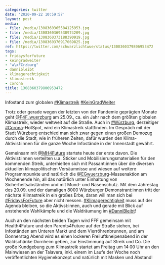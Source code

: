 ```yaml
---
categories: twitter
date: '2020-09-22 10:59:57'
layout: post
media:
- file: /media/1308360365584125953.jpg
- file: /media/1308360369530974209.jpg
- file: /media/1308360373188390919.jpg
- file: /media/1308360376917069825.jpg
ref: https://twitter.com/schwarzlichtwue/status/1308360379806953472
tags:
- fridaysforfuture
- keingradweiter
- "w\xFCrzburg"
- dannibleibt
- klimagerechtigkeit
- klimastreik
- corona
title: 1308360379806953472
---
```

Infostand zum globalen [#Klimastreik](/t/klimastreik) [#KeinGradWeiter](/t/keingradweiter)



Trotz oder gerade wegen der letzten von der Pandemie geprägten Monate geht [@F4F_wuerzburg](https://twitter.com/F4F_wuerzburg) am 25.09., ca. ein Jahr nach dem größten globalen Klimastreik, wieder weltweit auf die Straße. 
Auch in [#Würzburg](/t/würzburg), derzeitiger [#Corona](/t/corona)-HotSpot, wird ein Klimastreik stattfinden. Im Gespräch mit der Stadt Würzburg entschied man sich zwar gegen einen großen Demozug durch die Stadt, wie in früheren Zeiten, dafür wurden den Klima-Aktivist:innen für die ganze Woche Infostände in der Innenstadt gewährt.

Gemeinsam mit [@MH4Future](https://twitter.com/MH4Future) startete heute der erste davon. Die Aktivist:innen verteilten u.a. Sticker und Mobilisierungsmaterialien für den kommenden Streik, unterhielten sich mit Passant:innen über die diversen aktuellen klimapolitischen Versäumnisse und wiesen auf weitere Programmpunkte und natürlich die [@EGwuerzburg](https://twitter.com/EGwuerzburg)-Massenaktion am Wochenende hin, all das natürlich unter Einhaltung von Sicherheitsabständen und mit Mund- und Nasenschutz.
Mit dem Jahrestag des 20.09. und der damaligen 8000 Würzburger Demonstrant:innen tritt der nächste Klimastreik in ein großes Erbe, daran will man sich bei [#FridaysForFuture](/t/fridaysforfuture) aber nicht messen.
[#Klimagerechtigkeit](/t/klimagerechtigkeit) muss auf der Agenda bleiben, so die Aktivst:innen, auch und gerade mit Blick auf anstehende Wahlkämpfe und die Waldräumung im [#DanniBleibt](/t/dannibleibt)!



Auch an den nächsten beiden Tagen wird
FFF gemeinsam mit Health4Future und den Parents4Future auf der Straße stehen,  bei Infoständen  am Unteren Markt und dem Vierröhrenbrunnen, und am Donnerstag Abend wird es einen lockeren Freiluftkneipenabend in der Waldschänke Dornheim geben, zur Einstimmung auf Streik und Co.
Die große Kundgebung zum Klimastreik startet am Freitag um 14:00 Uhr an den Mainwiesen an der Talavera, inkl. einem im Laufe der Woche noch veröffentlichten Hygienekonzept und natürlich mit Masken und Abstand!